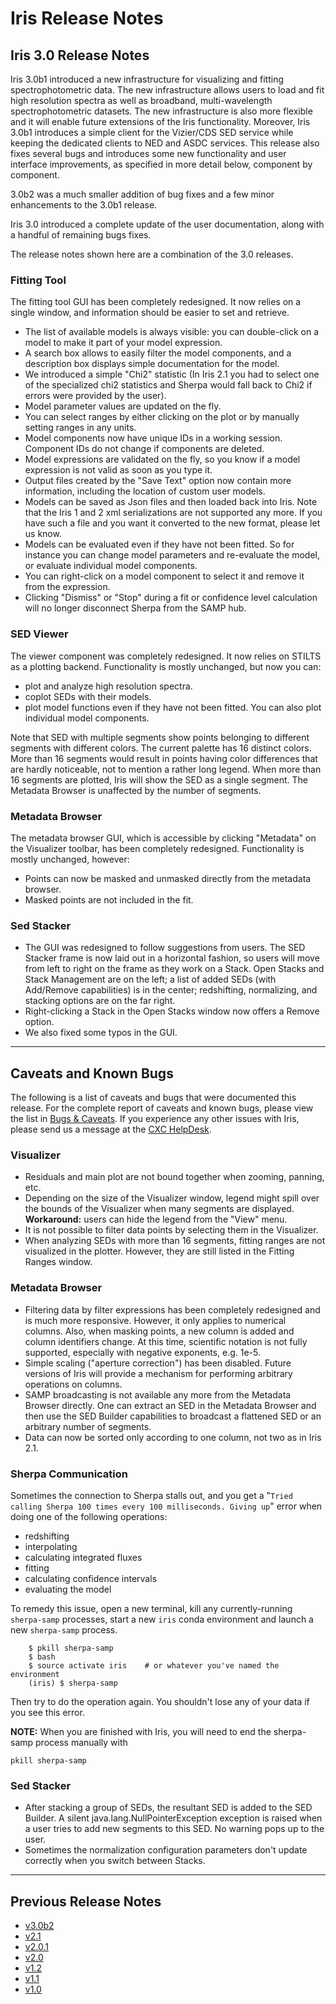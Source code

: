 # Iris Release Notes

## Iris 3.0 Release Notes

Iris 3.0b1 introduced a new infrastructure for visualizing and fitting
spectrophotometric data. The new infrastructure allows users to load and fit
high resolution spectra as well as broadband, multi-wavelength
spectrophotometric datasets. The new infrastructure is also more flexible and
it will enable future extensions of the Iris functionality. Moreover, Iris 3.0b1
introduces a simple client for the Vizier/CDS SED service while keeping the
dedicated clients to NED and ASDC services. This release also fixes several bugs
and introduces some new functionality and user interface improvements, as
specified in more detail below, component by component.

3.0b2 was a much smaller addition of bug fixes and a few minor enhancements to the 3.0b1 release. 

Iris 3.0 introduced a complete update of the user documentation, along with a handful of remaining bugs fixes.

The release notes shown here are a combination of the 3.0 releases.

### Fitting Tool

The fitting tool GUI has been completely redesigned. It now relies on a single
window, and information should be easier to set and retrieve.

  * The list of available models is always visible: you can double-click on a model to make it part of your model expression.
  * A search box allows to easily filter the model components, and a description box displays simple documentation for the model.
  * We introduced a simple "Chi2" statistic (In Iris 2.1 you had to select one of the specialized chi2 statistics and Sherpa would fall back to Chi2 if errors were provided by the user).
  * Model parameter values are updated on the fly.
  * You can select ranges by either clicking on the plot or by manually setting ranges in any units.
  * Model components now have unique IDs in a working session. Component IDs do not change if components are deleted.
  * Model expressions are validated on the fly, so you know if a model expression is not valid as soon as you type it.
  * Output files created by the "Save Text" option now contain more information, including the location of custom user models.
  * Models can be saved as Json files and then loaded back into Iris. Note that the Iris 1 and 2 xml serializations are not supported any more. If you have such a file and you want it converted to the new format, please let us know.
  * Models can be evaluated even if they have not been fitted. So for instance you can change model parameters and re-evaluate the model, or evaluate individual model components.
  * You can right-click on a model component to select it and remove it from the expression.
  * Clicking "Dismiss" or "Stop" during a fit or confidence level calculation will no longer disconnect Sherpa from the SAMP hub.

### SED Viewer

The viewer component was completely redesigned. It now relies on STILTS as a
plotting backend. Functionality is mostly unchanged, but now you can:

  * plot and analyze high resolution spectra.
  * coplot SEDs with their models.
  * plot model functions even if they have not been fitted. You can also plot
individual model components.

Note that SED with multiple segments show points belonging to different
segments with different colors. The current palette has 16 distinct colors.
More than 16 segments would result in points having color differences that are
hardly noticeable, not to mention a rather long legend. When more than 16
segments are plotted, Iris will show the SED as a single segment.
The Metadata Browser is unaffected by the number of segments.

### Metadata Browser

The metadata browser GUI, which is accessible by clicking "Metadata" on the
Visualizer toolbar, has been completely redesigned. Functionality is mostly
unchanged, however:

  * Points can now be masked and unmasked directly from the metadata browser.
  * Masked points are not included in the fit.

### Sed Stacker

  * The GUI was redesigned to follow suggestions from users. The SED Stacker frame
is now laid out in a horizontal fashion, so users will move from left to right
on the frame as they work on a Stack. Open Stacks and Stack Management are on
the left; a list of added SEDs (with Add/Remove capabilities) is in the center;
redshifting, normalizing, and stacking options are on the far right.
  * Right-clicking a Stack in the Open Stacks window now offers a Remove option.
  * We also fixed some typos in the GUI.

-----------------------

## Caveats and Known Bugs

The following is a list of caveats and bugs that were documented this
release. For the complete report of caveats and known bugs, please view the
list in [Bugs & Caveats][bugs]. If you experience any other issues with Iris,
please send us a message at the [CXC HelpDesk][helpdesk].

### Visualizer

  * Residuals and main plot are not bound together when zooming, panning, etc.
  * Depending on the size of the Visualizer window, legend might spill over
    the bounds of the Visualizer when many segments are displayed.
    **Workaround:** users can hide the legend from the "View" menu.
  * It is not possible to filter data points by selecting them
    in the Visualizer.
  * When analyzing SEDs with more than 16 segments, fitting ranges are not
    visualized in the plotter. However, they are still listed in the
    Fitting Ranges window.

### Metadata Browser

  * Filtering data by filter expressions has been completely redesigned and is much more responsive. However, it only applies to numerical columns. Also, when masking points, a new column is added and column identifiers change. At this time, scientific notation is not fully supported, especially with negative exponents, e.g. 1e-5.
  * Simple scaling ("aperture correction") has been disabled. Future versions of Iris will provide a mechanism for performing arbitrary operations on columns.
  * SAMP broadcasting is not available any more from the Metadata Browser directly. One can extract an SED in the Metadata Browser and then use the SED Builder capabilities to broadcast a flattened SED or an arbitrary number of segments.
  * Data can now be sorted only according to one column, not two as in Iris 2.1.

### Sherpa Communication

Sometimes the connection to Sherpa stalls out, and you get a "`Tried calling Sherpa 100 times every 100 milliseconds. Giving up`" error when doing one of the following operations:
  
  * redshifting
  * interpolating
  * calculating integrated fluxes
  * fitting
  * calculating confidence intervals
  * evaluating the model
  
To remedy this issue, open a new terminal, kill any currently-running `sherpa-samp` processes, start a new `iris` conda environment and launch a new `sherpa-samp` process.
     
        $ pkill sherpa-samp
        $ bash
        $ source activate iris    # or whatever you've named the environment
        (iris) $ sherpa-samp
        
Then try to do the operation again. You shouldn't lose any of your data if you see this error.

**NOTE:** When you are finished with Iris, you will need to end the sherpa-samp process manually with

    pkill sherpa-samp

### Sed Stacker

  * After stacking a group of SEDs, the resultant SED is added to the SED Builder. A silent java.lang.NullPointerException exception is raised when a user tries to add new segments to this SED. No warning pops up to the user.
  * Sometimes the normalization configuration parameters don't update correctly when you switch between Stacks.

-------------------------

<!--
The following bugs and caveats will be addressed before the Iris 2.1 release.

  * In SED Stacker, sometimes the Y-Units for normalizing by Integration may reset to the default unit after switching between Stacks.
-->

## Previous Release Notes

  * [v3.0b2](/iris/v3.0b2/releasenotes/index.html)
  * [v2.1](/iris/v2.1/releasenotes/index.html)
  * [v2.0.1](/iris/v2.0.1/releasenotes/index.html)
  * [v2.0](/iris/v2.0/releasenotes/index.html)
  * [v1.2](/iris/v1.2/releasenotes/index.html)
  * [v1.1](/iris/v1.1/releasenotes/index.html)
  * [v1.0](/iris/v1.0/releasenotes/index.html)
  

<!-- threads -->
[sedstacker]: 		../threads/science/sedstacker/index.html "SED Stacker"
[science]: 			../threads/science/index.html "Shift, Interpolate, and Integrate"
[entry]: 			../threads/entry/index.html "Loading SED Data into Iris"
[fit]: 				../threads/fits/index.html "Modeling and Fiting SED Data"
[importer]: 		../threads/importer/index.html "Building and Managing SEDs"
[plot]: 			../threads/plot/index.html "Visualizing SED Data"
[analysis]: 		../threads/analysis/index.html "Analyzing SED Data in Iris"
[save]: 			../threads/save/index.html "Saving SED Data"
[sdk]: 				../threads/sdk/index.html "Developing Plugins: the Iris Software Development Kit"
[plugin_manager]: 	../threads/plugin_manager/index.html "Plugin Manager"

<!-- reference files -->
[download]: 		../download/index.html "Download and Installation"
[smoke_test]: 		../download/smoke_tests.html "Smoke Test"
[macosx105]:		../download/macosx_test.html "Mac OS X 10.5 Download Instructions"
[download_trouble]: ../bugs/smoke.html
[supported_files]: 	../references/importer_files.html
[models]: 			../references/models.html
[faq]: 				../faq/index.html "FAQs"
[releasenotes]: 	../releasenotes/index.html "Release Notes"
[publications]: 	../publications/index.html "Iris Publications"
[bugs]: 			../bugs/index.html "Bugs and Caveats"

<!-- CXC links -->
[helpdesk]:			/helpdesk/ "CXC HelpDesk"
[sao]:				http://cfa.harvard.edu/sao "Smithsonian Astrophysical Observatory"
[cxc]:				/ "Chandra X-Ray Observatory"
[sherpa]:			/sherpa/ "Sherpa"

<!-- Navigation -->
[toc]:				#toc
[top]:      		#top
